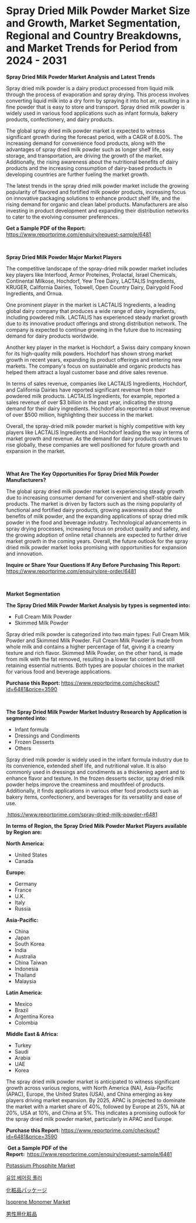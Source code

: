 <p><h1>Spray Dried Milk Powder Market Size and Growth, Market Segmentation, Regional and Country Breakdowns, and Market Trends for Period from 2024 -  2031</h1></p><p><strong>Spray Dried Milk Powder Market Analysis and Latest Trends</strong></p>
<p><p>Spray dried milk powder is a dairy product processed from liquid milk through the process of evaporation and spray drying. This process involves converting liquid milk into a dry form by spraying it into hot air, resulting in a fine powder that is easy to store and transport. Spray dried milk powder is widely used in various food applications such as infant formula, bakery products, confectionery, and dairy products.</p><p>The global spray dried milk powder market is expected to witness significant growth during the forecast period, with a CAGR of 8.00%. The increasing demand for convenience food products, along with the advantages of spray dried milk powder such as longer shelf life, easy storage, and transportation, are driving the growth of the market. Additionally, the rising awareness about the nutritional benefits of dairy products and the increasing consumption of dairy-based products in developing countries are further fueling the market growth.</p><p>The latest trends in the spray dried milk powder market include the growing popularity of flavored and fortified milk powder products, increasing focus on innovative packaging solutions to enhance product shelf life, and the rising demand for organic and clean label products. Manufacturers are also investing in product development and expanding their distribution networks to cater to the evolving consumer preferences.</p></p>
<p><strong>Get a Sample PDF of the Report:&nbsp;</strong> <a href="https://www.reportprime.com/enquiry/request-sample/6481">https://www.reportprime.com/enquiry/request-sample/6481</a></p>
<p>&nbsp;</p>
<p><strong>Spray Dried Milk Powder Major Market Players</strong></p>
<p><p>The competitive landscape of the spray-dried milk powder market includes key players like Interfood, Armor Proteines, Prolactal, Israel Chemicals, Continental Milkose, Hochdorf, Yew Tree Dairy, LACTALIS Ingredients, KRUGER, California Dairies, Tobwell, Open Country Dairy, Dairygold Food Ingredients, and Ornua. </p><p>One prominent player in the market is LACTALIS Ingredients, a leading global dairy company that produces a wide range of dairy ingredients, including powdered milk. LACTALIS has experienced steady market growth due to its innovative product offerings and strong distribution network. The company is expected to continue growing in the future due to increasing demand for dairy products worldwide.</p><p>Another key player in the market is Hochdorf, a Swiss dairy company known for its high-quality milk powders. Hochdorf has shown strong market growth in recent years, expanding its product offerings and entering new markets. The company's focus on sustainable and organic products has helped them attract a loyal customer base and drive sales revenue.</p><p>In terms of sales revenue, companies like LACTALIS Ingredients, Hochdorf, and California Dairies have reported significant revenue from their powdered milk products. LACTALIS Ingredients, for example, reported a sales revenue of over $3 billion in the past year, indicating the strong demand for their dairy ingredients. Hochdorf also reported a robust revenue of over $500 million, highlighting their success in the market.</p><p>Overall, the spray-dried milk powder market is highly competitive with key players like LACTALIS Ingredients and Hochdorf leading the way in terms of market growth and revenue. As the demand for dairy products continues to rise globally, these companies are well positioned for future growth and expansion in the market.</p></p>
<p>&nbsp;</p>
<p><strong>What Are The Key Opportunities For Spray Dried Milk Powder Manufacturers?</strong></p>
<p><p>The global spray dried milk powder market is experiencing steady growth due to increasing consumer demand for convenient and shelf-stable dairy products. The market is driven by factors such as the rising popularity of functional and fortified dairy products, growing awareness about the benefits of milk powder, and the expanding applications of spray dried milk powder in the food and beverage industry. Technological advancements in spray drying processes, increasing focus on product quality and safety, and the growing adoption of online retail channels are expected to further drive market growth in the coming years. Overall, the future outlook for the spray dried milk powder market looks promising with opportunities for expansion and innovation.</p></p>
<p><strong>Inquire or Share Your Questions If Any Before Purchasing This Report:</strong> <a href="https://www.reportprime.com/enquiry/pre-order/6481">https://www.reportprime.com/enquiry/pre-order/6481</a></p>
<p>&nbsp;</p>
<p><strong>Market Segmentation</strong></p>
<p><strong>The Spray Dried Milk Powder Market Analysis by types is segmented into:</strong></p>
<p><ul><li>Full Cream Milk Powder</li><li>Skimmed Milk Powder</li></ul></p>
<p><p>Spray dried milk powder is categorized into two main types: Full Cream Milk Powder and Skimmed Milk Powder. Full Cream Milk Powder is made from whole milk and contains a higher percentage of fat, giving it a creamy texture and rich flavor. Skimmed Milk Powder, on the other hand, is made from milk with the fat removed, resulting in a lower fat content but still retaining essential nutrients. Both types are popular choices in the market for various food and beverage applications.</p></p>
<p><strong>Purchase this Report:&nbsp;</strong><a href="https://www.reportprime.com/checkout?id=6481&price=3590">https://www.reportprime.com/checkout?id=6481&price=3590</a></p>
<p>&nbsp;</p>
<p><strong>The Spray Dried Milk Powder Market Industry Research by Application is segmented into:</strong></p>
<p><ul><li>Infant formula</li><li>Dressings and Condiments</li><li>Frozen Desserts</li><li>Others</li></ul></p>
<p><p>Spray dried milk powder is widely used in the infant formula industry due to its convenience, extended shelf life, and nutritional value. It is also commonly used in dressings and condiments as a thickening agent and to enhance flavor and texture. In the frozen desserts sector, spray dried milk powder helps improve the creaminess and mouthfeel of products. Additionally, it finds applications in various other food products such as bakery items, confectionery, and beverages for its versatility and ease of use.</p></p>
<p><a href="https://www.reportprime.com/spray-dried-milk-powder-r6481">&nbsp;https://www.reportprime.com/spray-dried-milk-powder-r6481</a></p>
<p><strong>In terms of Region, the Spray Dried Milk Powder Market Players available by Region are:</strong></p>
<p>
    <p> <strong> North America: </strong>
        <ul>
            <li>United States</li>
            <li>Canada</li>
        </ul>
        </p> 
    <p> <strong> Europe: </strong>
        <ul>
            <li>Germany</li>
            <li>France</li>
            <li>U.K.</li>
            <li>Italy</li>
            <li>Russia</li>
        </ul>
        </p> 
    <p> <strong> Asia-Pacific: </strong>
        <ul>
            <li>China</li>
            <li>Japan</li>
            <li>South Korea</li>
            <li>India</li>
            <li>Australia</li>
            <li>China Taiwan</li>
            <li>Indonesia</li>
            <li>Thailand</li>
            <li>Malaysia</li>
        </ul>
        </p> 
    <p> <strong> Latin America: </strong>
        <ul>
            <li>Mexico</li>
            <li>Brazil</li>
            <li>Argentina Korea</li>
            <li>Colombia</li>
        </ul>
        </p> 
    <p> <strong> Middle East & Africa: </strong>
        <ul>
            <li>Turkey</li>
            <li>Saudi</li>
            <li>Arabia</li>
            <li>UAE</li>
            <li>Korea</li>
        </ul>
    </p>
    </p>
<p><p>The spray dried milk powder market is anticipated to witness significant growth across various regions, with North America (NA), Asia-Pacific (APAC), Europe, the United States (USA), and China emerging as key players driving market expansion. By 2025, APAC is projected to dominate the market with a market share of 40%, followed by Europe at 25%, NA at 20%, USA at 10%, and China at 5%. This indicates a promising outlook for the spray dried milk powder market, particularly in APAC and Europe.</p></p>
<p><strong>Purchase this Report: </strong><a href="https://www.reportprime.com/checkout?id=6481&price=3590">https://www.reportprime.com/checkout?id=6481&price=3590</a></p>
<p>&nbsp;<strong>Get a Sample PDF of the Report:&nbsp;&nbsp;</strong><a href="https://www.reportprime.com/enquiry/request-sample/6481">https://www.reportprime.com/enquiry/request-sample/6481</a></p>
<p><strong></strong></p>
<p><p><a href="https://issuu.com/reportprime-2/docs/potassium-phosphite-market-size-2030.pptx">Potassium Phosphite Market</a></p><p><a href="https://github.com/PercyHagernes9778/Market-Research-Report-List-1/blob/main/289707117852.md">유압 베어링 풀러</a></p><p><a href="https://github.com/xtkhtofdt934839/Market-Research-Report-List-1/blob/main/570650619250.md">化粧品パッケージ</a></p><p><a href="https://issuu.com/reportprime-2/docs/isoprene-monomer-market-size-2030.pptx">Isoprene Monomer Market</a></p><p><a href="https://github.com/ddwcuskozol07187/Market-Research-Report-List-1/blob/main/389223219251.md">男性用化粧品</a></p></p>